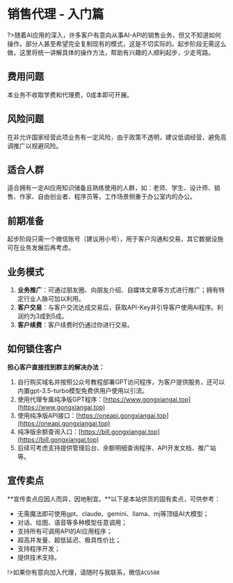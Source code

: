 # 销售代理 - 入门篇

?>随着AI应用的深入，许多客户有意向从事AI-API的销售业务，但又不知道如何操作。部分人甚至希望完全复制现有的模式，这是不切实际的。起步阶段无需这么做，这里将统一讲解具体的操作方法，帮助有兴趣的人顺利起步，少走弯路。

## 费用问题

本业务不收取学费和代理费，0成本即可开展。

## 风险问题

在非允许国家经营此项业务有一定风险，由于政策不透明，建议低调经营，避免高调推广以规避风险。

## 适合人群

适合拥有一定AI应用知识储备且熟练使用的人群，如：老师、学生、设计师、销售、作家、自由创业者、程序员等，工作场景侧重于办公室内的办公。

## 前期准备

起步阶段只需一个微信账号（建议用小号），用于客户沟通和交易，其它数据设施可在业务发展后再考虑。

## 业务模式

1. **业务推广**：可通过朋友圈、向朋友介绍、自媒体文章等方式进行推广；拥有特定行业人脉可加以利用。
2. **客户交易**：与客户交流达成交易后，获取API-Key并引导客户使用AI程序。利润约为3成到5成。
3. **客户续费**：客户续费时仍通过你进行交易。

## 如何锁住客户

**担心客户直接找到群主的解决办法：**

1. 自行购买域名并按照公众号教程部署GPT访问程序，为客户提供服务，还可以内置gpt-3.5-turbo模型免费供用户使用以引流。
2. 使用代理专属纯净版GPT程序：[https://www.gongxiangai.top](https://www.gongxiangai.top)
3. 使用纯净版API接口：[https://oneapi.gongxiangai.top](https://oneapi.gongxiangai.top)
4. 纯净版余额查询入口：[https://bill.gongxiangai.top](https://bill.gongxiangai.top)
5. 后续可考虑支持提供管理后台、余额明细查询程序、API开发文档、推广站等。

## 宣传卖点

**宣传卖点应因人而异，因地制宜。**以下是本站供货的固有卖点，可供参考：

- 无需魔法即可使用gpt、claude、gemini、llama、mj等顶级AI大模型；
- 对话、绘图、语音等多种模型任意调用；
- 支持所有可调用API的AI应用程序；
- 超高并发量、超低延迟、极具性价比；
- 支持程序开发；
- 提供技术支持。

!>如果你有意向加入代理，请随时与我联系，微信`ACG508`